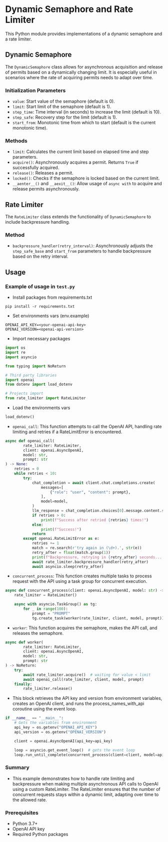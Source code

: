 # Dynamic Semaphore and Rate Limiter

This Python module provides implementations of a dynamic semaphore and a rate limiter.

## Dynamic Semaphore

The `DynamicSemaphore` class allows for asynchronous acquisition and release of permits based on a dynamically changing limit. It is especially useful in scenarios where the rate of acquiring permits needs to adapt over time.

### Initialization Parameters

- `value`: Start value of the semaphore (default is 0).
- `limit`: Start limit of the semaphore (default is 1).
- `step_time`: Time interval (in seconds) to increase the limit (default is 10).
- `step_safe`: Recovery step for the limit (default is 1).
- `start_from`: Monotonic time from which to start (default is the current monotonic time).

### Methods

- `limit`: Calculates the current limit based on elapsed time and step parameters.
- `acquire()`: Asynchronously acquires a permit. Returns `True` if successfully acquired.
- `release()`: Releases a permit.
- `locked()`: Checks if the semaphore is locked based on the current limit.
- `__aenter__()` and `__aexit__()`: Allow usage of `async with` to acquire and release permits asynchronously.

## Rate Limiter

The `RateLimiter` class extends the functionality of `DynamicSemaphore` to include backpressure handling.

### Method

- `backpressure_handler(retry_interval)`: Asynchronously adjusts the `step_safe_base` and `start_from` parameters to handle backpressure based on the retry interval.

## Usage

### Example of usage in `test.py`

- Install packages from requirements.txt
```commandline
pip install -r requirements.txt
```

- Set environments vars (env.example)
```commandline
OPENAI_API_KEY=<your-openai-api-key>
OPENAI_VERSION=<openai-api-version>
```

- Import necessary packages
```python
import os
import re
import asyncio

from typing import NoReturn

# Third party libraries
import openai
from dotenv import load_dotenv

# Projects import
from rate_limiter import RateLimiter

```

- Load the environments vars
```python
load_dotenv()
```

- `openai_call`: This function attempts to call the OpenAI API, handling rate limiting and retries if a RateLimitError is encountered.
```python
async def openai_call(
        rate_limiter: RateLimiter,
        client: openai.AsyncOpenAI,
        model: str,
        prompt: str
) -> None:
    retries = 0
    while retries < 10:
        try:
            chat_completion = await client.chat.completions.create(
                messages=[
                    {"role": "user", "content": prompt},
                ],
                model=model,
            )
            llm_response = chat_completion.choices[0].message.content.strip()  # LLM RESPONSE
            if retries > 0:
                print(f"Success after retried {retries} times!")
            else:
                print(f"Success!")
            return
        except openai.RateLimitError as e:
            retries += 1
            match = re.search(r'try again in (\d+).', str(e))
            retry_after = float(match.group(1))
            print(f"Backpressure, retrying in {retry_after} seconds... (attempt {retries})")
            await rate_limiter.backpressure_handler(retry_after)
            await asyncio.sleep(retry_after)

```

- `concurrent_process`: This function creates multiple tasks to process request with the API using a task group for concurrent execution.
```python
async def concurrent_process(client: openai.AsyncOpenAI, model: str) -> NoReturn:
    rate_limiter = RateLimiter()

    async with asyncio.TaskGroup() as tg:
        for _ in range(100):
            prompt = "PROMPT"
            tg.create_task(worker(rate_limiter, client, model, prompt))

```

- `worker`: This function acquires the semaphore, makes the API call, and releases the semaphore.
```python
async def worker(
        rate_limiter: RateLimiter,
        client: openai.AsyncOpenAI,
        model: str,
        prompt: str
) -> NoReturn:
    try:
        await rate_limiter.acquire()  # waiting for value < limit
        await openai_call(rate_limiter, client, model, prompt)
    finally:
        rate_limiter.release()

```

- This block retrieves the API key and version from environment variables, creates an OpenAI client, and runs the process_names_with_api coroutine using the event loop.
```python
if __name__ == "__main__":
    # Gets the variables from environment
    api_key = os.getenv("OPENAI_API_KEY")
    api_version = os.getenv("OPENAI_VERSION")

    client = openai.AsyncOpenAI(api_key=api_key)

    loop = asyncio.get_event_loop()  # gets the event loop
    loop.run_until_complete(concurrent_process(client=client, model=api_version))

```

### Summary
- This example demonstrates how to handle rate limiting and backpressure when making multiple asynchronous API calls to OpenAI using a custom RateLimiter. The RateLimiter ensures that the number of concurrent requests stays within a dynamic limit, adapting over time to the allowed rate.

### Prerequisites
- Python 3.7+
- OpenAI API key
- Required Python packages